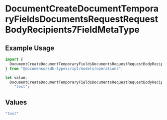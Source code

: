 # DocumentCreateDocumentTemporaryFieldsDocumentsRequestRequestBodyRecipients7FieldMetaType

## Example Usage

```typescript
import {
  DocumentCreateDocumentTemporaryFieldsDocumentsRequestRequestBodyRecipients7FieldMetaType,
} from "@documenso/sdk-typescript/models/operations";

let value:
  DocumentCreateDocumentTemporaryFieldsDocumentsRequestRequestBodyRecipients7FieldMetaType =
    "text";
```

## Values

```typescript
"text"
```